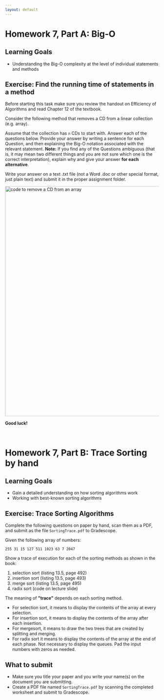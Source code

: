 ```yaml
---
layout: default
---
```


# Homework 7, Part A: Big-O

## Learning Goals

* Understanding the Big-O complexity at the level of individual statements and methods


## Exercise: Find the running time of statements in a method

Before starting this task make sure you review the handout on Efficiency of Algorithms and read Chapter 12 of the textbook.

Consider the following method that removes a CD from a linear collection (e.g. array).

Assume that the collection has `n` CDs to start with. Answer each of the questions below. Provide your answer by writing a sentence for each Question, and then explaining the Big-O notation associated with the relevant statement. **Note:** If you find any of the Questions ambiguous (that is, it may mean two different things and you are not sure which one is the correct interpretation), explain why and give your answer **for each alternative**.

Write your answer on a text .txt file (not a Word .doc or other special format, just plain text) and submit it in the proper assignment folder.

<img src="assign602/images/code.png" alt="code to remove a CD from an array" style="width: 750px;"/>





**Good luck!**



<br/>

# Homework 7, Part B: Trace Sorting by hand


## Learning Goals
* Gain a detailed understanding on how sorting algorithms work
* Working with best-known sorting algorithms

## Exercise: Trace Sorting Algorithms

Complete the following questions on paper by hand, scan them as a PDF, and submit as the file `SortingTrace.pdf` to Gradescope.

Given the following array of numbers:

`255 31 15 127 511 1023 63 7 2047`

Show a trace of execution for each of the sorting methods as shown in the book:

1. selection sort (listing 13.5, page 492)
2. insertion sort (listing 13.5, page 493)
3. merge sort (listing 13.5, page 495)
4. radix sort (code on lecture slide)

The meaning of **"trace"** depends on each sorting method.

* For selection sort, it means to display the contents of the array at every selection.
* For insertion sort, it means to display the contents of the array after each insertion.
* For mergesort, it means to draw the two trees that are created by splitting and merging.
* For radix sort it means to display the contents of the array at the end of each phase. Not necessary to display the queues. Pad the input numbers with zeros as needed.

## What to submit
* Make sure you title your paper and you write your name(s) on the document you are submitting.
*   Create a PDF file named `SortingTrace.pdf` by scanning the completed worksheet and submit to Gradescope.


